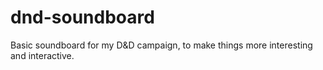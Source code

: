 # dnd-soundboard
Basic soundboard for my D&amp;D campaign, to make things more interesting and interactive. 
